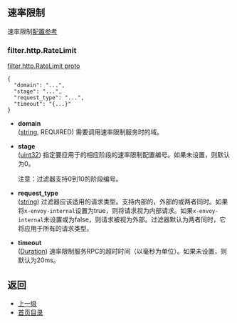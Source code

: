 ## 速率限制

速率限制[配置参考](../../../Configurationreference/HTTPfilters/Ratelimit.md)

### filter.http.RateLimit
[filter.http.RateLimit proto](https://github.com/envoyproxy/data-plane-api/blob/master/api/filter/http/rate_limit.proto#L11)

```
{
  "domain": "...",
  "stage": "...",
  "request_type": "...",
  "timeout": "{...}"
}
```
- **domain**<br />
	([string](https://developers.google.com/protocol-buffers/docs/proto#scalar), REQUIRED) 需要调用速率限制服务时的域。

- **stage**<br />
	([uint32](https://developers.google.com/protocol-buffers/docs/proto#scalar)) 指定要应用于的相应阶段的速率限制配置编号。如果未设置，则默认为0。

     注意：过滤器支持0到10的阶段编号。

- **request_type**<br />
	([string](https://developers.google.com/protocol-buffers/docs/proto#scalar)) 过滤器应该适用的请求类型。支持内部的，外部的或两者同时。如果将`x-envoy-internal`设置为true，则将请求视为内部请求。如果`x-envoy-internal`未设置或为false，则请求被视为外部。过滤器默认为两者同时，它将应用于所有的请求类型。

- **timeout**<br />
	([Duration](https://developers.google.com/protocol-buffers/docs/reference/google.protobuf#duration)) 速率限制服务RPC的超时时间（以毫秒为单位）。如果未设置，则默认为20ms。

## 返回
- [上一级](../HTTPfilters.md)
- [首页目录](../../../README.md)

